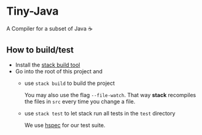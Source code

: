 # Tiny-Java

A Compiler for a subset of Java :coffee:

## How to build/test

- Install the [stack build tool](https://docs.haskellstack.org/en/stable/README/)
- Go into the root of this project and
  - use `stack build` to build the project
  
    You may also use the flag `--file-watch`. That way **stack** recompiles the files in `src`
    every time you change a file.
  - use `stack test` to let stack run all tests in the `test` directory
  
    We use [hspec](http://hspec.github.io/) for our test suite.
